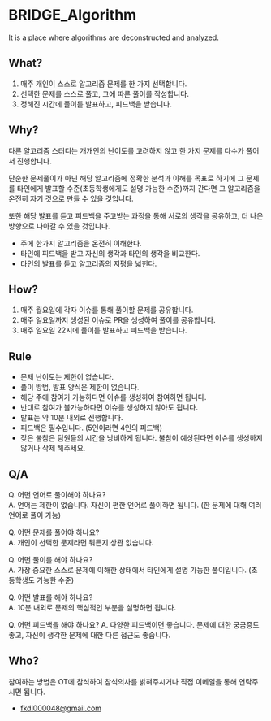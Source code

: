 # BRIDGE_Algorithm

It is a place where algorithms are deconstructed and analyzed.

## What?

1. 매주 개인이 스스로 알고리즘 문제를 한 가지 선택합니다.
2. 선택한 문제를 스스로 풀고, 그에 따른 풀이를 작성합니다.
3. 정해진 시간에 풀이를 발표하고, 피드백을 받습니다.

## Why?

다른 알고리즘 스터디는 개개인의 난이도를 고려하지 않고 한 가지 문제를 다수가 풀어서 진행합니다.

단순한 문제풀이가 아닌 해당 알고리즘에 정확한 분석과 이해를 목표로 하기에 그 문제를 타인에게 발표할 수준(초등학생에게도 설명 가능한 수준)까지 간다면 그 알고리즘을 온전히 자기 것으로 만들 수 있을 것입니다.

또한 해당 발표를 듣고 피드백을 주고받는 과정을 통해 서로의 생각을 공유하고, 더 나은 방향으로 나아갈 수 있을 것입니다.

- 주에 한가지 알고리즘을 온전히 이해한다.
- 타인에 피드백을 받고 자신의 생각과 타인의 생각을 비교한다.
- 타인의 발표를 듣고 알고리즘의 지평을 넓힌다.

## How?

1. 매주 월요일에 각자 이슈를 통해 풀이할 문제를 공유합니다.
2. 매주 일요일까지 생성된 이슈로 PR을 생성하여 풀이를 공유합니다.
3. 매주 일요일 22시에 풀이를 발표하고 피드백을 받습니다.

## Rule

- 문제 난이도는 제한이 없습니다.
- 풀이 방법, 발표 양식은 제한이 없습니다.
- 해당 주에 참여가 가능하다면 이슈를 생성하여 참여하면 됩니다.
- 반대로 참여가 불가능하다면 이슈를 생성하지 않아도 됩니다.
- 발표는 약 10분 내외로 진행합니다.
- 피드백은 필수입니다. (5인이라면 4인의 피드백)
- 잦은 불참은 팀원들의 시간을 낭비하게 됩니다. 불참이 예상된다면 이슈를 생성하지 않거나 삭제 해주세요.

## Q/A

Q. 어떤 언어로 풀이해야 하나요?  
A. 언어는 제한이 없습니다. 자신이 편한 언어로 풀이하면 됩니다. (한 문제에 대해 여러 언어로 풀이 가능)

Q. 어떤 문제를 풀어야 하나요?  
A. 개인이 선택한 문제라면 뭐든지 상관 없습니다.

Q. 어떤 풀이를 해야 하나요?  
A. 가장 중요한 스스로 문제에 이해한 상태에서 타인에게 설명 가능한 풀이입니다. (초등학생도 가능한 수준)

Q. 어떤 발표를 해야 하나요?  
A. 10분 내외로 문제의 핵심적인 부분을 설명하면 됩니다.

Q. 어떤 피드백을 해야 하나요?
A. 다양한 피드백이면 좋습니다. 문제에 대한 궁금증도 좋고, 자신이 생각한 문제에 대한 다른 접근도 좋습니다.

## Who?

참여하는 방법은 OT에 참석하여 참석의사를 밝혀주시거나 직접 이메일을 통해 연락주시면 됩니다.

- <fkdl000048@gmail.com>
